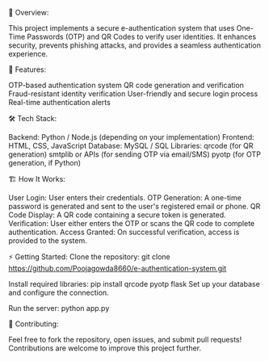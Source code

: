 📜 Overview:

This project implements a secure e-authentication system that uses One-Time Passwords (OTP) and QR Codes to verify user identities. It enhances security, prevents phishing attacks, and provides a seamless authentication experience.

🚀 Features:

OTP-based authentication system
QR code generation and verification
Fraud-resistant identity verification
User-friendly and secure login process
Real-time authentication alerts

🛠️ Tech Stack:

Backend: Python / Node.js (depending on your implementation)
Frontend: HTML, CSS, JavaScript
Database: MySQL / SQL
Libraries:
qrcode (for QR generation)
smtplib or APIs (for sending OTP via email/SMS)
pyotp (for OTP generation, if Python)

🏗️ How It Works:

User Login: User enters their credentials.
OTP Generation: A one-time password is generated and sent to the user's registered email or phone.
QR Code Display: A QR code containing a secure token is generated.
Verification: User either enters the OTP or scans the QR code to complete authentication.
Access Granted: On successful verification, access is provided to the system.

⚡ Getting Started:
Clone the repository:
git clone https://github.com/Poojagowda8660/e-authentication-system.git

Install required libraries:
pip install qrcode pyotp flask
Set up your database and configure the connection.

Run the server:
python app.py

🤝 Contributing:

Feel free to fork the repository, open issues, and submit pull requests! Contributions are welcome to improve this project further.



